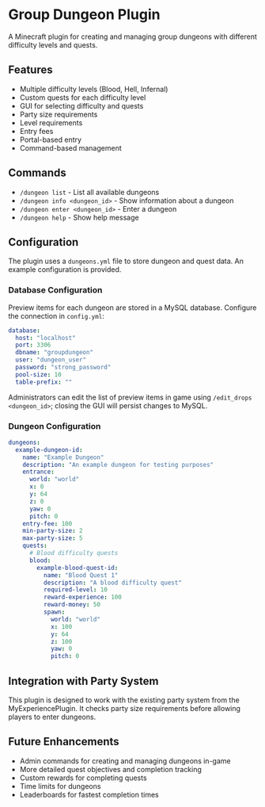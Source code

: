 # Group Dungeon Plugin

A Minecraft plugin for creating and managing group dungeons with different difficulty levels and quests.

## Features

- Multiple difficulty levels (Blood, Hell, Infernal)
- Custom quests for each difficulty level
- GUI for selecting difficulty and quests
- Party size requirements
- Level requirements
- Entry fees
- Portal-based entry
- Command-based management

## Commands

- `/dungeon list` - List all available dungeons
- `/dungeon info <dungeon_id>` - Show information about a dungeon
- `/dungeon enter <dungeon_id>` - Enter a dungeon
- `/dungeon help` - Show help message

## Configuration

The plugin uses a `dungeons.yml` file to store dungeon and quest data. An example configuration is provided.

### Database Configuration

Preview items for each dungeon are stored in a MySQL database. Configure the connection in `config.yml`:

```yaml
database:
  host: "localhost"
  port: 3306
  dbname: "groupdungeon"
  user: "dungeon_user"
  password: "strong_password"
  pool-size: 10
  table-prefix: ""
```

Administrators can edit the list of preview items in game using `/edit_drops <dungeon_id>`; closing the GUI will persist changes to MySQL.

### Dungeon Configuration

```yaml
dungeons:
  example-dungeon-id:
    name: "Example Dungeon"
    description: "An example dungeon for testing purposes"
    entrance:
      world: "world"
      x: 0
      y: 64
      z: 0
      yaw: 0
      pitch: 0
    entry-fee: 100
    min-party-size: 2
    max-party-size: 5
    quests:
      # Blood difficulty quests
      blood:
        example-blood-quest-id:
          name: "Blood Quest 1"
          description: "A blood difficulty quest"
          required-level: 10
          reward-experience: 100
          reward-money: 50
          spawn:
            world: "world"
            x: 100
            y: 64
            z: 100
            yaw: 0
            pitch: 0
```

## Integration with Party System

This plugin is designed to work with the existing party system from the MyExperiencePlugin. It checks party size requirements before allowing players to enter dungeons.

## Future Enhancements

- Admin commands for creating and managing dungeons in-game
- More detailed quest objectives and completion tracking
- Custom rewards for completing quests
- Time limits for dungeons
- Leaderboards for fastest completion times